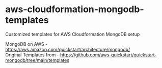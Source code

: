 # aws-cloudformation-mongodb-templates
Customized templates for AWS Cloudformation MongoDB setup
<br/>

MongoDB on AWS - https://aws.amazon.com/quickstart/architecture/mongodb/ <br/>
Original Templates from - https://github.com/aws-quickstart/quickstart-mongodb/tree/main/templates
